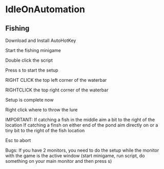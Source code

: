 # IdleOnAutomation


## Fishing
Download and Install AutoHotKey

Start the fishing minigame

Double click the script

Press s to start the setup

RIGHT CLICK the top left corner of the waterbar 

RIGHTCLICK the top right corner of the waterbar

Setup is complete now


Right click where to throw the lure

IMPORTANT:  If catching a fish in the middle aim a bit to the right of the location
            If catching a finsh on either end of the pond aim directly on or a tiny bit to the right of the fish location


Esc to abort

Bugs: If you have 2 monitors, you need to do the setup while the monitor with the game is the active window (start minigame, run script, do something on your main monitor and then press s)
